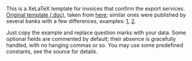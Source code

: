 This is a XeLaTeX template for invoices that confirm the export services. [Original template (.doc)](https://www.dropbox.com/s/h03kvzcq8u9vcp7/Invoice_direct_final.doc?dl=0), taken from [here](https://dou.ua/forums/topic/14378/); similar ones were published by several banks with a few differences, examples: [1](https://b2b.pumb.ua/content/cmsfile/ua/%D0%B4%D0%BE%D0%BA%D1%83%D0%BC%D0%B5%D0%BD%D1%82%D0%B8%20%D0%B4%D0%BB%D1%8F%20%D0%B2%D1%96%D0%B4%D0%BA%D1%80%D0%B8%D1%82%D1%82%D1%8F%20%D1%80%D0%B0%D1%85%D1%83%D0%BD%D0%BA%D1%83__%D0%B8%D0%BD%D0%B2-%D0%BE%D1%84%D0%B5%D1%80%D1%82%D0%B0.pdf), [2](https://my.ukrsibbank.com/common/upload/invoys_eksport.doc).

Just copy the example and replace question marks with your data. Some optional fields are commented by default; their absence is gracefully handled, with no hanging commas or so. You may use some predefined constants, see the source for details.
